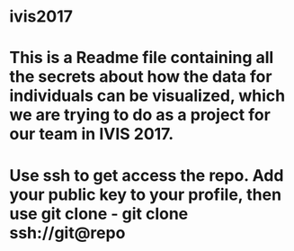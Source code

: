 # ivis2017

# This is a Readme file containing all the secrets about how the data for individuals can be visualized, which we are trying to do as a project for our team in IVIS 2017.
# Use ssh to get access the repo. Add your public key to your profile, then use git clone - git clone ssh://git@repo
